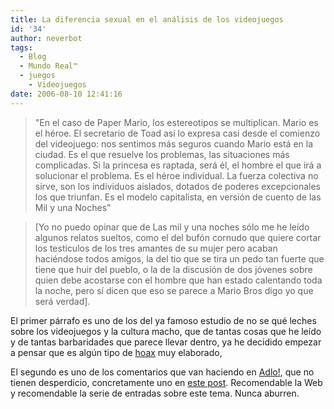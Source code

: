 ```yaml
---
title: La diferencia sexual en el análisis de los videojuegos
id: '34'
author: neverbot
tags:
  - Blog
  - Mundo Real™
  - juegos
    - Videojuegos
date: 2006-08-10 12:41:16
---
```


> "En el caso de Paper Mario, los estereotipos se multiplican. Mario es el héroe. El secretario de Toad así lo expresa casi desde el comienzo del videojuego: nos sentimos más seguros cuando Mario está en la ciudad. Es el que resuelve los problemas, las situaciones más complicadas. Si la princesa es raptada, será él, el hombre el que irá a solucionar el problema. Es el héroe individual. La fuerza colectiva no sirve, son los individuos aislados, dotados de poderes excepcionales los que triunfan. Es el modelo capitalista, en versión de cuento de las Mil y una Noches"

> \[Yo no puedo opinar que de Las mil y una noches sólo me he leído algunos relatos sueltos, como el del bufón cornudo que quiere cortar los testiculos de los tres amantes de su mujer pero acaban haciéndose todos amigos, la del tio que se tira un pedo tan fuerte que tiene que huir del pueblo, o la de la discusión de dos jóvenes sobre quien debe acostarse con el hombre que han estado calentando toda la noche, pero sí dicen que eso se parece a Mario Bros digo yo que será verdad\].

El primer párrafo es uno de los del ya famoso estudio de no se qué leches sobre los videojuegos y la cultura macho, que de tantas cosas que he leído y de tantas barbaridades que parece llevar dentro, ya he decidido empezar a pensar que es algún tipo de [hoax](http://es.wikipedia.org/wiki/Hoax) muy elaborado,

El segundo es uno de los comentarios que van haciendo en [Adlo!](http://adlo.blogspot.com/), que no tienen desperdicio, concretamente uno en [este post](http://adlo.blogspot.com/2006/08/con-el-dinero-de-los-dems-3-lo-que.html). Recomendable la Web y recomendable la serie de entradas sobre este tema. Nunca aburren.

